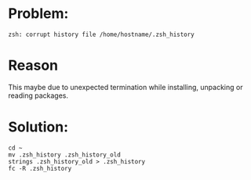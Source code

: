 # Problem:
```
zsh: corrupt history file /home/hostname/.zsh_history
```
# Reason
This maybe due to unexpected termination while installing, unpacking or reading packages.
# Solution:
```
cd ~
mv .zsh_history .zsh_history_old
strings .zsh_history_old > .zsh_history
fc -R .zsh_history
```
